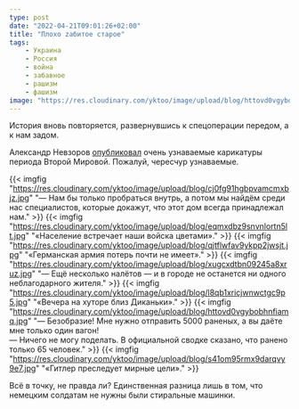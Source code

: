 ```yaml
---
type: post
date: "2022-04-21T09:01:26+02:00"
title: "Плохо zабитое старое"
tags:
    - Украина
    - Россия
    - война
    - забавное
    - рашизм
    - фашизм
image: "https://res.cloudinary.com/yktoo/image/upload/blog/httovd0vgybobhnfiamq.jpg"
---
```


История вновь повторяется, развернувшись к спецоперации передом, а к нам задом.

Александр Невзоров [опубликовал](https://yktoo.me/ZpUcZa) очень узнаваемые карикатуры периода Второй Мировой. Пожалуй, чересчур узнаваемые.

<!--more-->

{{< imgfig "https://res.cloudinary.com/yktoo/image/upload/blog/cj0fg91hgbpvamcmxbjz.jpg" "— Нам бы только пробраться внутрь, а потом мы найдём среди нас специалистов, которые докажут, что этот дом всегда принадлежал нам." >}}
{{< imgfig "https://res.cloudinary.com/yktoo/image/upload/blog/eqmxdbz9snvnlortn5lt.jpg" "«Население встречает наши войска цветами»." >}}
{{< imgfig "https://res.cloudinary.com/yktoo/image/upload/blog/qjtflwfav9ykpp2jwsjt.jpg" "«Германская армия потерь почти не имеет»." >}}
{{< imgfig "https://res.cloudinary.com/yktoo/image/upload/blog/xugcxdtbn09245a8xruz.jpg" "— Ещё несколько налётов — и в городе не останется ни одного неблагодарного жителя." >}}
{{< imgfig "https://res.cloudinary.com/yktoo/image/upload/blog/l8qb1xricjwnwctgc9p5.jpg" "«Вечера на хуторе близ Диканьки»." >}}
{{< imgfig "https://res.cloudinary.com/yktoo/image/upload/blog/httovd0vgybobhnfiamq.jpg" "— Безобразие! Мне нужно отправить 5000 раненых, а вы даёте мне только один вагон!<br>— Ничего не могу поделать. В официальной сводке сказано, что ранено только 65 человек." >}}
{{< imgfig "https://res.cloudinary.com/yktoo/image/upload/blog/s41om95rmx9darqvy9e7.jpg" "«Гитлер преследует мирные цели»." >}}

Всё в точку, не правда ли? Единственная разница лишь в том, что немецким солдатам не нужны были стиральные машинки.
